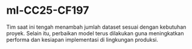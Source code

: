 # ml-CC25-CF197

Tim saat ini tengah menambah jumlah dataset sesuai dengan kebutuhan proyek. Selain itu, perbaikan model terus dilakukan guna meningkatkan performa dan kesiapan implementasi di lingkungan produksi.
